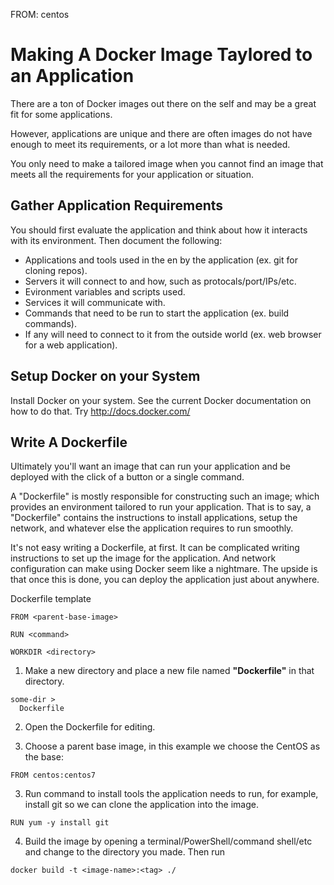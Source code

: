 FROM: centos


# Making A Docker Image Taylored to an Application

There are a ton of Docker images out there on the self and may be a great fit for some applications.

However, applications are unique and there are often images do not have enough to meet its requirements, or a lot more than what is needed.

You only need to make a tailored image when you cannot find an image that meets all the requirements for your application or situation.

## Gather Application Requirements
You should first evaluate the application and think about how it interacts with its environment. 
Then document the following:

* Applications and tools used in the en by the application (ex. git for cloning repos).
* Servers it will connect to and how, such as protocals/port/IPs/etc.
* Evironment variables and scripts used.
* Services it will communicate with.
* Commands that need to be run to start the application (ex. build commands).
* If any will need to connect to it from the outside world (ex. web browser for a web application).

## Setup Docker on your System

Install Docker on your system. See the current Docker documentation on how to do that. Try http://docs.docker.com/

## Write A Dockerfile

Ultimately you'll want an image that can run your application and be deployed with the click of a button or a single command.

A "Dockerfile" is mostly responsible for constructing such an image; which provides an environment tailored to run your application. That is to say, a "Dockerfile" contains the instructions to install applications, setup the network, and whatever else the application requires to run smoothly.

It's not easy writing a Dockerfile, at first. It can be complicated writing instructions to set up the image for the application. And network configuration can make using Docker seem like a nightmare.
The upside is that once this is done, you can deploy the application just about anywhere.

Dockerfile template
```
FROM <parent-base-image>

RUN <command>

WORKDIR <directory>
```

1. Make a new directory and place a new file named **"Dockerfile"** in that directory.
```
some-dir >
  Dockerfile
```

2. Open the Dockerfile for editing. 

3. Choose a parent base image, in this example we choose the CentOS as the base:
```
FROM centos:centos7
```

3. Run command to install tools the application needs to run, for example, install git so we can clone the application into the image.
```
RUN yum -y install git
```

4. Build the image by opening a terminal/PowerShell/command shell/etc and change to the directory you made. Then run 
```
docker build -t <image-name>:<tag> ./
```